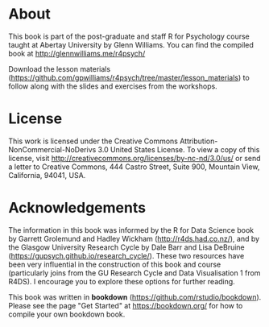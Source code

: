 # About

This book is part of the post-graduate and staff R for Psychology course taught at Abertay University by Glenn Williams. You can find the compiled book at http://glennwilliams.me/r4psych/

Download the lesson materials (https://github.com/gpwilliams/r4psych/tree/master/lesson_materials) to follow along with the slides and exercises from the workshops.

# License

This work is licensed under the Creative Commons Attribution-NonCommercial-NoDerivs 3.0 United States License. To view a copy of this license, visit http://creativecommons.org/licenses/by-nc-nd/3.0/us/ or send a letter to Creative Commons, 444 Castro Street, Suite 900, Mountain View, California, 94041, USA.

# Acknowledgements

The information in this book was informed by the R for Data Science book by Garrett Grolemund and Hadley Wickham (http://r4ds.had.co.nz/), and by the Glasgow University Research Cycle by Dale Barr and Lisa DeBruine (https://gupsych.github.io/research_cycle/). These two resources have been very influential in the construction of this book and course (particularly joins from the GU Research Cycle and Data Visualisation 1 from R4DS). I encourage you to explore these options for further reading.

This book was written in **bookdown** (https://github.com/rstudio/bookdown). Please see the page "Get Started" at https://bookdown.org/ for how to compile your own bookdown book.